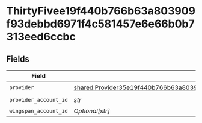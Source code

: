 # ThirtyFivee19f440b766b63a803909f93debbd6971f4c581457e6e66b0b7313eed6ccbc


## Fields

| Field                                                                                                                                                                              | Type                                                                                                                                                                               | Required                                                                                                                                                                           | Description                                                                                                                                                                        |
| ---------------------------------------------------------------------------------------------------------------------------------------------------------------------------------- | ---------------------------------------------------------------------------------------------------------------------------------------------------------------------------------- | ---------------------------------------------------------------------------------------------------------------------------------------------------------------------------------- | ---------------------------------------------------------------------------------------------------------------------------------------------------------------------------------- |
| `provider`                                                                                                                                                                         | [shared.Provider35e19f440b766b63a803909f93debbd6971f4c581457e6e66b0b7313eed6ccbc](../../models/shared/provider35e19f440b766b63a803909f93debbd6971f4c581457e6e66b0b7313eed6ccbc.md) | :heavy_check_mark:                                                                                                                                                                 | N/A                                                                                                                                                                                |
| `provider_account_id`                                                                                                                                                              | *str*                                                                                                                                                                              | :heavy_check_mark:                                                                                                                                                                 | N/A                                                                                                                                                                                |
| `wingspan_account_id`                                                                                                                                                              | *Optional[str]*                                                                                                                                                                    | :heavy_minus_sign:                                                                                                                                                                 | N/A                                                                                                                                                                                |